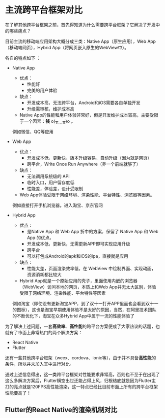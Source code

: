 # 主流跨平台框架对比

在了解其他跨平台框架之前，首先得知道为什么需要跨平台框架？它解决了开发中的哪些痛点？

目前主流的移动端应用架构大概分成三类：Native App（原生应用），Web App（移动端网页），Hybrid App（将网页嵌入原生的WebView中）。 

各自的特点如下 ：

- Native App

  - 优点：
    - 性能好
    - 完美的用户体验
  - 缺点：
    - 开发成本高，无法跨平台，Android和iOS需要各自单独开发
    - 升级需审核，维护成本高
  - Native App的性能和用户体验非常好，但是开发维护成本较高，主要受限于一个因素：**钱**  o(╥﹏╥)o 。

  例如微信、QQ等应用

- Web App

  - 优点：
    - 开发成本低，更新快，版本升级容易，自动升级（因为就是网页）
    - 跨平台，Write Once Run Anywhere（养一个前端就够了）
  - 缺点：
    - 无法调用系统级的 API
    - 临时入口，用户留存度低
    - 性能差，体验差，设计受限制
  - Web App体验受限于网络环境、渲染性能、平台特性、浏览器等因素。

  例如直接打开手机浏览器，进入淘宝、京东官网

- Hybrid App

  - 优点：
    - 是Native App 和 Web App 折中的方案，保留了 Native App 和 Web App 的优点。
    - 开发成本低，更新快，无需更新APP即可实现应用升级
    - 跨平台
    - 可以打包成Android的apk和iOS的ipa，直接就是应用
  - 缺点：
    - 性能太差，页面渲染效率低，在 WebView 中绘制界面、实现动画，资源消耗都比较大
  - Hybrid App就是一个原始应用的壳子，里面使用内嵌的浏览器（WebView）访问本地的网页，本质上和Web App并无太大区别，体验受限于网络环境、渲染性能、平台特性等因素

  例如淘宝（即使没有更新淘宝APP，到了双十一打开APP里面也会看到双十一的图标），这也是淘宝早期使用体验不是太好的原因，当然，在阿里技术团队的不断优化下，淘宝在众多Hybrid App中属于一流的性能体验了

为了解决上述问题，一套**高效率**、**高性能**的跨平台方案便成了大家热议的话题，也就有了市面上非常热门的两个解决方案：

- React Native
- Flutter

还有一些其他跨平台框架（weex、cordova、ionic等），由于并不具备**高性能**的条件，所以并未加入其中进行对比。

通过上述信息得出，这一类跨平台框架对性能要求非常高，否则也不至于在出现了这么多解决方案后，Flutter横空出世还能占得上风，归根结底就是因为Flutter主打的亮点就是120FPS高性能渲染，这一特点已经比目前市面上所有的跨平台框架性能要高了！

## Flutter的React Native的渲染机制对比



